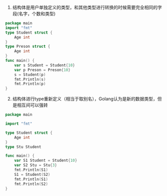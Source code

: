 1. 结构体是用户单独定义的类型，和其他类型进行转换的时候需要完全相同的字段(名字，个数和类型)
```go
package main
import "fmt"
type Student struct {
	Age int
}
type Preson struct {
	Age int
}
func main() {
	var s Student = Student{10}
	var p Preson = Preson{10}
	s = Student(p)
	fmt.Println(s)
	fmt.Println(p)
}
```

2. 结构体进行type重新定义（相当于取别名），Golang认为是新的数据类型，但是相互间可以强转
```go
package main

import "fmt"

type Student struct {
	Age int
}
type Stu Student

func main() {
	var S1 Student = Student{10}
	var S2 Stu = Stu{3}
	fmt.Println(S1)
	S1 = Student(S2)
	fmt.Println(S1)
	fmt.Println(S2)
}
```